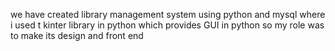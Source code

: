 we have created library management system using python and mysql where i used t kinter library in python which provides GUI  in python so my role was to make its design and front end 
